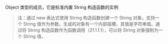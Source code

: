 Object 类型的成员，它是标准内置 String 构造函数的实例

> 注：通过 new 表达式使用 String 构造函数创建一个 String 对象，支持一个 String 值作为参数。生成的对象有一个内部插槽，其值是字符串值。通过将 String 构造函数作为函数调用（21.1.1.1），可以将 String 对象强制为一个 String 值。
